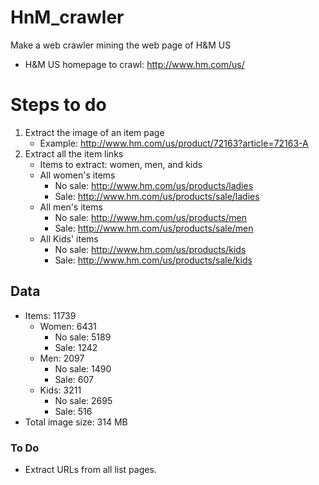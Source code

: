 # HnM_crawler
Make a web crawler mining the web page of H&amp;M US
* H&M US homepage to crawl: http://www.hm.com/us/

# Steps to do
1. Extract the image of an item page
   * Example: http://www.hm.com/us/product/72163?article=72163-A
2. Extract all the item links
   * Items to extract: women, men, and kids
   * All women's items
     * No sale: http://www.hm.com/us/products/ladies
     * Sale: http://www.hm.com/us/products/sale/ladies
   * All men's items
     * No sale: http://www.hm.com/us/products/men
     * Sale: http://www.hm.com/us/products/sale/men
   * All Kids' items
     * No sale: http://www.hm.com/us/products/kids
     * Sale: http://www.hm.com/us/products/sale/kids

## Data
* Items: 11739
  * Women: 6431
    * No sale: 5189
    * Sale: 1242
  * Men: 2097
    * No sale: 1490
    * Sale: 607
  * Kids: 3211
    * No sale: 2695
    * Sale: 516
* Total image size: 314 MB
  
### To Do
* Extract URLs from all list pages.
